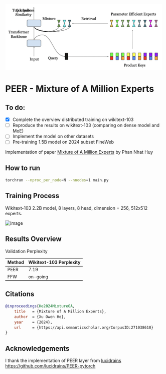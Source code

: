 <img src="./peer_arch.png" width="500px"></img>

# PEER - Mixture of A Million Experts

## To do:
- [x] Complete the overview distributed training on wikitext-103
- [ ] Reproduce the results on wikitext-103 (comparing on dense model and MoE)
- [ ] Implement the model on other datasets
- [ ] Pre-training 1.5B model on 2024 subset FineWeb

Implementation of paper [Mixture of A Million Experts](https://arxiv.org/pdf/2407.04153v1) by Phan Nhat Huy

## How to run
```bash
torchrun --nproc_per_node=N --nnodes=1 main.py
```
## Training Process

Wikitext-103 2.2B model, 8 layers, 8 head, dimension = 256, 512x512 experts.

<img src="https://github.com/user-attachments/assets/6e10efee-06eb-4550-abba-8dd85eeb4516" alt="image" width="300">

## Results Overview

Validation Perplexity

| Method                                              | Wikitext-103 Perplexity | 
|-----------------------------------------------------|---------------|
| PEER                                     | 7.19        | 
| FFW                              | on-going        | 

## Citations

```bibtex
@inproceedings{He2024MixtureOA,
    title   = {Mixture of A Million Experts},
    author  = {Xu Owen He},
    year    = {2024},
    url     = {https://api.semanticscholar.org/CorpusID:271038610}
}
```

## Acknowledgements

I thank the implementation of PEER layer from [lucidrains](https://github.com/lucidrains) https://github.com/lucidrains/PEER-pytorch
